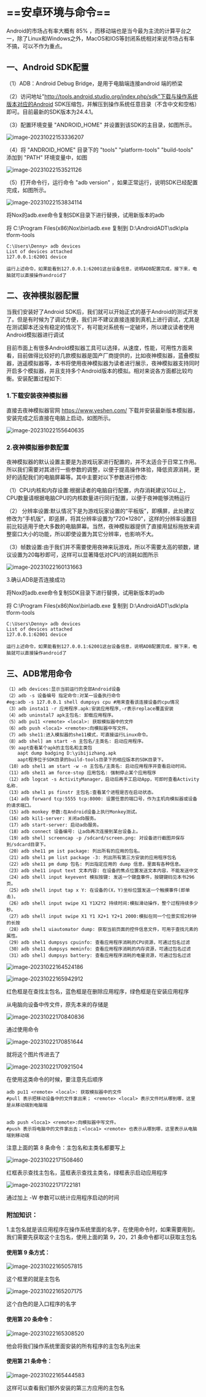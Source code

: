 # ==安卓环境与命令==

Android的市场占有率大概有 85% ，而移动端也是当今最为主流的计算平台之一，除了Linux和Windows之外，MacOS和IOS等封闭系统相对来说市场占有率不搞，可以不作为重点。

## 一、Android SDK配置

（1）ADB：Android Debug Bridge，是用于电脑端连接android 端的桥梁

（2）访问地址"http://tools.android.studio.org/index.php/sdk"下载与操作系统版本对应的Android SDK压缩包，并解压到操作系统任意目录（不含中文和空格）即可。目前最新的SDK版本为24.4.1。

（3）配置环境变量 "ANDROID_HOME" 并设置到该SDK的主目录，如图所示。

![image-20231022153336207](https://gitee.com/ymq_typroa/typroa/raw/main/image-20231022153336207.png)

（4）将 "ANDROID_HOME" 目录下的 "tools" "platform-tools" "build-tools" 添加到 "PATH" 环境变量中，如图

![image-20231022153521126](https://gitee.com/ymq_typroa/typroa/raw/main/image-20231022153521126.png)

（5）打开命令行，运行命令 "adb version" ，如果正常运行，说明SDK已经配置完成，如图所示。

![image-20231022153834114](https://gitee.com/ymq_typroa/typroa/raw/main/image-20231022153834114.png)

将Nox的adb.exe命令复制SDK目录下进行替换，试用新版本的adb

将 C:\Program Files(x86)Nox\bin\adb.exe 复制到 D:\AndroidADT\sdk\pla tform-tools

```
C:\Users\Denny> adb devices
List of devices attached
127.0.0.1:62001 device

运行上述命令，如果能看到127.0.0.1:62001这台设备信息，说明ADB配置完成，接下来，电脑就可以直接操作android了
```

## 二、夜神模拟器配置

当我们安装好了Android SDK后，我们就可以开始正式的基于Android的测试开发了。但是有时候为了调试方便，我们并不建议直接连接到真机上进行调试，尤其是在测试脚本还没有稳定的情况下，有可能对系统有一定破坏，所以建议读者使用Android模拟器进行调试

目前市面上有很多Androld模拟器工具可以选择，从速度，性能，可用性方面来看，目前做得比较好的几款模拟器是国产厂商提供的，比如夜神模拟器，蓝叠模拟器，逍遥模拟器等，本书将使用夜神模拟器为读者进行展示，夜神模拟器支持同时开启多个模拟器，并且支持多个Android版本的模拟。相对来说各方面都比较均衡。安装配置过程如下:

### 1.下载安装夜神模拟器

直接去夜神模拟器官网 https://www.yeshen.com/ 下载并安装最新版本模拟器，安装完成之后直接在电脑上启动，如图所示。

![image-20231022155640635](https://gitee.com/ymq_typroa/typroa/raw/main/image-20231022155640635.png)

### 2.夜神模拟器参数配置

夜神模拟器的默认设置主要是为游戏玩家进行配置的，并不太适合于日常工作用。所以我们需要对其进行一些参数的调整，以便于提高操作体验，降低资源消耗，更好的适配我们的电脑屏幕等。其中主要对以下参数进行修改:

（1）CPU内核和内存设置:根据读者的电脑自行配置，内存消耗建议1G以上，CPU数量请根据电脑CPU的内核数量进行同行配置，以便于夜神能够流畅运行

（2） 分辨率设置:默认情况下是为游戏玩家设置的“平板版”，即横屏，此处建议修改为“手机版”，即竖屏，将其分辨率设置为“720*1280"，这样的分辨率设置目前比较适用于绝大多数的电脑屏幕。当然，夜神模拟器提供了直接用鼠标拖放来调整窗口大小的功能，所以即使设置为其它分辨率，也影响不大。

（3）帧数设置:由于我们并不需要使用夜神来玩游戏，所以不需要太高的顿数，建议设置为20每秒即可，这样可以显著降低对CPU的消耗如图所示

![image-20231022160131663](https://gitee.com/ymq_typroa/typroa/raw/main/image-20231022160131663.png)

3.确认ADB是否连接成功

将Nox的adb.exe命令复制SDK目录下进行替换，试用新版本的adb

将 C:\Program Files(x86)Nox\bin\adb.exe 复制到 D:\AndroidADT\sdk\pla tform-tools

```
C:\Users\Denny> adb devices
List of devices attached
127.0.0.1:62001 device

运行上述命令，如果能看到127.0.0.1:62001这台设备信息，说明ADB配置完成，接下来，电脑就可以直接操作android了
```

## 三、ADB常用命令

```
（1）adb devices:显示当前运行的全部Android设备
（2）adb -s 设备编号 指定命令:对某一设备执行命令
#eg:adb -s 127.0.0.1 shell dumpsys cpu #用来查看该连接设备的cpu情况
（3）adb insta11 -r 应用程序.apk:安装应用程序,-r表示replace覆盖安装
（4）adb uninstal7 apk主包名: 卸载应用程序。
（5）adb pu11 <remote> <local>: 获取模拟器中的文件
（6）adb push <loca1> <remote>:向模拟器中写文件。
（7）adb she11:进入模拟器的she11模式，可直接运行Linux命令。
（8）adb shel] am start -n 主包名/主类名: 启动应用程序。
（9）aapt查看某个apk的主包名和主类包
	aapt dump badging D:\yibijizhang.apk
	aapt程序位于SDK目录的build-tools目录下的相应版本的SDK目录下。
（10）adb shel1 am start -w -n 主包名/主类名: 启动应用程序并查看启动时间。
（11）adb she11 am force-stop 应用包名: 强制停止某个应用程序
（12）adb logcat -s ActivityManager，启动后再手工启动App，可即时查看Activity 名称.
（13）adb shel1 ps finstr 主包名:查看某个进程是否在启动状态。
（14）adb forward tcp:5555 tcp:8000: 设置任意的端口号，作为主机向模拟器或设备的请求端口。
（15）adb monkey 参数:在Android设备上执行Monkey测试。
（16）adb kil1-server: 关闭adb服务。
（17）adb start-server: 启动adb服务。
（18）adb connect 设备编号: 让adb再次连接到某台设备上。
（19）adb shel] screencap -p /sdcard/screen.png: 对设备进行截图并保存到/sdcard目录下。
（20）adb she11 pm ist package: 列出所有的应用的包名。
（21）adb shel1 pm list package -3: 列出所有第三方安装的应用程序包名
（22）adb she11 pm dump 包名: 列出指定应用的 dump 信息，里面有各种信息。
（23）adb she11 input text 文本内容: 在设备的焦点位置发送文本内容，不能发送中文
（24）adb shell input keyevent 模拟按键: 发送一个键盘事件，按键键码见本书296页。
（25）adb shell input tap x Y: 在设备的(X，Y)坐标位盟发送一个触摸事件(即单击)。
（26）adb shell input swipe X1 Y1X2Y2 持续时间:模拟滑动操作，整个过程持续多少秒。
（27）adb shell input swipe X1 Y1 X2+1 Y2+1 2000:模拟在同一个位景实现2秒钟的长按
（28）adb shel1 uiautomator dump: 获取当前页面的控件信息文件，可用于查找元素的属性。
（29）adb shel1 dumpsys cpuinfo: 查看应用程序消耗的CPU资源，可通过包名过滤
（30）adb she11 dumpsys meminfo: 查看应用程序消耗的内存资源，可通过包名过滤
（31）adb shel] dumpsys battery: 查看应用程序消耗的电量资源，可通过包名过滤

```

![image-20231022164524186](https://gitee.com/ymq_typroa/typroa/raw/main/image-20231022164524186.png)



![image-20231022165942912](https://gitee.com/ymq_typroa/typroa/raw/main/image-20231022165942912.png)

红色框是在查找主包名，蓝色框是在删除应用程序，绿色框是在安装应用程序



从电脑向设备中传文件，原先本来的存储是

![image-20231022170840836](https://gitee.com/ymq_typroa/typroa/raw/main/image-20231022170840836.png)

通过使用命令

![image-20231022170851644](https://gitee.com/ymq_typroa/typroa/raw/main/image-20231022170851644.png)

就将这个图片传进去了

![image-20231022170921504](https://gitee.com/ymq_typroa/typroa/raw/main/image-20231022170921504.png)

在使用这类命令的时候，要注意先后顺序

```shell
adb pu11 <remote> <local>: 获取模拟器中的文件
#pull 表示把移动设备中的文件拿出来； <remote> <local> 表示文件时从哪到哪，这里是从移动端到电脑端


adb push <loca1> <remote>:向模拟器中写文件。
#push 表示将电脑中的文件拿出去；<loca1> <remote> 也表示从哪到哪，这里表示从电脑端到移动端
```



注意上面的第 8 条命令：主包名和主类名都要写上

![image-20231022171508460](https://gitee.com/ymq_typroa/typroa/raw/main/image-20231022171508460.png)

红框表示查找主包名，蓝框表示查找主类名，绿框表示启动应用程序

![image-20231022171722181](https://gitee.com/ymq_typroa/typroa/raw/main/image-20231022171722181.png)

通过加上 -W 参数可以统计应用程序启动的时间



###  附加知识：

1.主包名就是该应用程序在操作系统里面的名字，在使用命令时，如果需要用到，我们需要先获取这个主包名，使用上面的第 9，20，21 条命令都可以获取主包名

#### 使用第 9 条方式：

![image-20231022165057815](https://gitee.com/ymq_typroa/typroa/raw/main/image-20231022165057815.png)

这个框里的就是主包名

![image-20231022165207175](https://gitee.com/ymq_typroa/typroa/raw/main/image-20231022165207175.png)

这个白色的是入口程序的名字

#### 使用第 20 条命令：

![image-20231022165308520](https://gitee.com/ymq_typroa/typroa/raw/main/image-20231022165308520.png)

他会将我们操作系统里面安装的所有程序的主包名列出来

#### 使用第 21 条命令：

![image-20231022165444583](https://gitee.com/ymq_typroa/typroa/raw/main/image-20231022165444583.png)

这样可以查看我们额外安装的第三方应用的主包名
